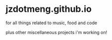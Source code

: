 # jzdotmeng.github.io

for all things related to music, food and code

plus other miscellaneous projects i'm working on!
